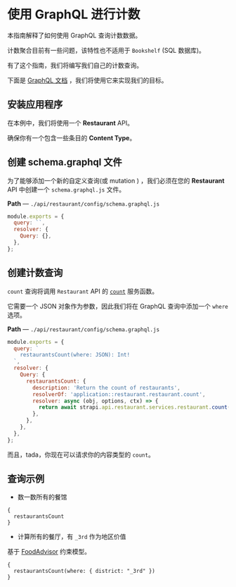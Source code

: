 # 使用 GraphQL 进行计数

本指南解释了如何使用 GraphQL 查询计数数据。

计数聚合目前有一些问题，该特性也不适用于 `Bookshelf` (SQL 数据库)。

有了这个指南，我们将编写我们自己的计数查询。

下面是 [GraphQL 文档](/developer-docs/latest/development/plugins/graphql.md#customize-the-graphql-schema) ，我们将使用它来实现我们的目标。

## 安装应用程序

在本例中，我们将使用一个 **Restaurant** API。

确保你有一个包含一些条目的 **Content Type**。

## 创建 schema.graphql 文件

为了能够添加一个新的自定义查询(或 mutation ) ，我们必须在您的 **Restaurant** API 中创建一个 `schema.graphql.js` 文件。

**Path** — `./api/restaurant/config/schema.graphql.js`

```js
module.exports = {
  query: ``,
  resolver: {
    Query: {},
  },
};
```

## 创建计数查询

`count` 查询将调用 `Restaurant` API 的 [`count`](/developer-docs/latest/development/backend-customization.md#core-services) 服务函数。

它需要一个 JSON 对象作为参数，因此我们将在 GraphQL 查询中添加一个 `where` 选项。

**Path** — `./api/restaurant/config/schema.graphql.js`

```js
module.exports = {
  query: `
    restaurantsCount(where: JSON): Int!
  `,
  resolver: {
    Query: {
      restaurantsCount: {
        description: 'Return the count of restaurants',
        resolverOf: 'application::restaurant.restaurant.count',
        resolver: async (obj, options, ctx) => {
          return await strapi.api.restaurant.services.restaurant.count(options.where || {});
        },
      },
    },
  },
};
```

而且，tada，你现在可以请求你的内容类型的 `count`。

## 查询示例

- 数一数所有的餐馆

```
{
  restaurantsCount
}
```

- 计算所有的餐厅，有 `_3rd` 作为地区价值

基于 [FoodAdvisor](https://github.com/strapi/foodadvisor) 约束模型。

```
{
  restaurantsCount(where: { district: "_3rd" })
}
```
